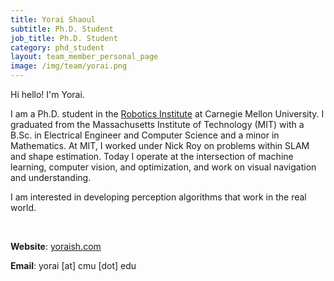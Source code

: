 ```yaml
---
title: Yorai Shaoul
subtitle: Ph.D. Student
job_title: Ph.D. Student
category: phd_student
layout: team_member_personal_page
image: /img/team/yorai.png
---
```


Hi hello! I'm Yorai.

I am a Ph.D. student in the [Robotics Institute](https://www.ri.cmu.edu "Robotics Institute Homepage") at Carnegie Mellon University. I graduated from the Massachusetts Institute of Technology (MIT) with a B.Sc. in Electrical Engineer and Computer Science and a minor in Mathematics. At MIT, I worked under Nick Roy on problems within SLAM and shape estimation. Today I operate at the intersection of machine learning, computer vision, and optimization, and work on visual navigation and understanding.

I am interested in developing perception algorithms that work in the real world.

<br>

**Website**: [yoraish.com](https://yoraish.com)

**Email**: yorai [at] cmu [dot] edu



